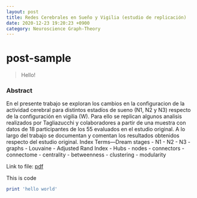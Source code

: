 ```yaml
---
layout: post
title: Redes Cerebrales en Sueño y Vigilia (estudio de replicación)
date: 2020-12-23 19:20:23 +0900
category: Neuroscience Graph-Theory
---
```

# post-sample
> Hello!


### Abstract
En el presente trabajo se exploran los cambios en la configuracion de la actividad cerebral para distintos estadíos de sueno (N1, N2 y N3) respecto de la configuración en vigilia (W). Para ello se replican algunos analisis realizados por Tagliazucchi y colaboradores a partir de una muestra con datos de 18 participantes de los 55 evaluados en el estudio original. A lo largo del trabajo se documentan y comentan los resultados obtenidos respecto del estudio original.
Index Terms—Dream stages - N1 - N2 - N3 - graphs - Louvaine - Adjusted Rand Index - Hubs - nodes - connectors - connectome - centrality - betweenness - clustering - modularity

Link to file: [pdf](https://drive.google.com/file/d/1xzoYaT05Tq7D3dWKx4ny0snp-nuwieqx/view?usp=sharing)

This is code
```ruby
print 'hello world'

```
